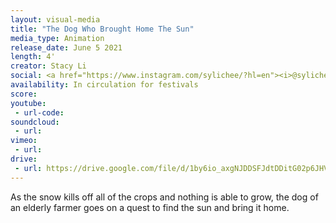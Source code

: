 ```yaml
---
layout: visual-media
title: "The Dog Who Brought Home The Sun"
media_type: Animation
release_date: June 5 2021
length: 4'
creator: Stacy Li
social: <a href="https://www.instagram.com/sylichee/?hl=en"><i>@sylichee</i></a>
availability: In circulation for festivals
score:
youtube:
 - url-code:
soundcloud: 
 - url:
vimeo:
 - url:
drive:
 - url: https://drive.google.com/file/d/1by6io_axgNJDDSFJdtDDitG02p6JHVF-/preview
---
```


As the snow kills off all of the crops and nothing is able to grow, the dog of an elderly farmer goes on a quest to find the sun and bring it home.
